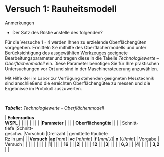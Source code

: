 <!--

author:   Nancy Brinkmann, Ronny Stolze

email:    nancy.brinkmann@hs-magdeburg.de, ronny.stolze@hs-magdeburg.de

version:  1.0.0

language: de_DE

narrator: DE FEMALE

-->

# Versuch 1: Rauheitsmodell

<!--
style="color: red;"
-->
Anmerkungen

<!--
style="color: red;"
-->
* Der Satz des Röstie anstelle des folgenden?

Für die Versuche 1 - 4 werden Ihnen zu erzielende Oberflächengüten vorgegeben. Ermitteln Sie mithilfe des
Oberflächenmodells und unter Berücksichtigung des ausgewählten Werkzeuges geeignete Bearbeitungsparameter und tragen diese in die Tabelle *Technologiewerte – Oberflächenmodell* ein. Diese Parameter benötigen Sie für Ihre praktischen Untersuchungen vor Ort und sind in der Maschinensteuerung anzuwählen.

Mit Hilfe der im Labor zur Verfügung stehenden geeigneten Messtechnik sind anschließend die erreichten Oberflächengüten zu messen und die Ergebnisse im Protokoll auszuwerten.

<br/>

<!--
style="font-size: 14px; width: 100%; margin: 0.25em 1;"
-->
***Tabelle:*** *Technologiewerte – Oberflächenmodell*

<!--
style="width: 100%; "
-->
| **Eckenradius <br/> WSPL** | | | | | | |
| |**Parameter**	| | | | **Oberflächengüte**| |
| | Schnitt- <br/> tiefe |Schnitt- <br/> geschw. |Vorschub |Drehzahl | gemittelte Rautiefe <br/> Rz in µm| |
|**Versuch** |**ap** $[mm]$ |**vc** $[m/min]$ |**f** $[mm/U]$| **n** $[U/min]$ | Vorgabe | Versuch |
| | | | | | | |
|**1**| | | | | **16** | |
|**2**| | | | | **12** | |
|**3**| | | | | **6,3** | |
|**4**| | | | | **3,2** | |
